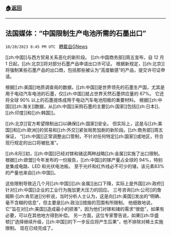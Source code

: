 ###  [:house:返回](README.md)
---


## 法国媒体：“中国限制生产电池所需的石墨出口”
`10/20/2023 8:45 PM UTC ` [轉載自GNews](https://gnews.org/articles/1860902)

[[zh:中国]]与西方贸易关系恶化的新阶段。 [[zh:中国商务部]]周五宣布，自 12 月 1 日起，[[zh:北京]]将对部分石墨产品申请出口许可证。 根据新规定，[[zh:北京]]将强制某些石墨产品的出口商，包括那些被认为“高度敏感”的产品，提交许可证申请。

根据[[zh:美国]]地质调查局的数据，[[zh:中国]]是世界领先的石墨生产国，尤其是用于电动汽车电池的石墨，仅[[zh:中国]]就占世界天然石墨供应量的 67%。 它还将全球 90% 以上的石墨提炼成用于电动汽车电池阳极的重要材料。 根据[[zh:中国]][[zh:海关]]数据，从[[zh:中国]]采购石墨的主要[[zh:国家]]包括[[zh:日本]]、[[zh:印度]]和[[zh:韩国]]。

[[zh:北京]]官方希望限制出口以确保[[zh:国家]]安全。 但实际上，这是与[[zh:美国]]和[[zh:欧洲]]的贸易和[[zh:外交]]紧张局势加剧的新阶段。[[zh:商务部]]周五保证， “[[zh:中国]]正常调整出口管制，不针对任何特定[[zh:国家]]或地区，符合现行规定的出口将被批准”。

[[zh:8月]]初，[[zh:中国]]已经对镓和锗这两种战略[[zh:金属]]实施了出口限制。 根据[[zh:欧盟]]今年发布的一份报告，[[zh:中国]]的镓产量占全球的 94%，特别是集成电路、LED 和光伏电池板。 至于光纤和红外线必不可少的锗，该元素83%的产量也来自[[zh:中国]]。

这些限制导致近几个月[[zh:中国]][[zh:金属]]出口下降，实际上是外国[[zh:政府]]针对[[zh:中国]]企业的工业行为施加更大压力的回应。 三号咨询[[zh:公司]]的詹姆斯·[[zh:肯尼迪]]分析说，当时分析人士认为，这是向[[zh:美国]]发出的“明确、毫不含糊的信息”，但主要是[[zh:政治]]措施的范围有所限制。 他细致地说，它“旨在对[[zh:美国]]造成最小的损害”，因为他们对镓和锗的需求“很低”，如果有必要，可以在其他地方得到补偿。 另一方面，这位专家警告说，如果[[zh:华盛顿]]“选择继续升级，[[zh:中国]]的下一步反应将产生后果”，他不排除对稀土实施限制。 现在已经完成了。
